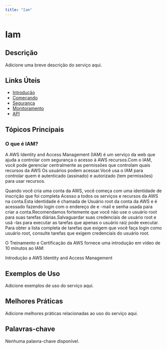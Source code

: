 ```yaml
---
title: "Iam"
---
```


# Iam

## Descrição

Adicione uma breve descrição do serviço aqui.

## Links Úteis

- [Introdução](https://docs.aws.amazon.com/IAM/latest/UserGuide/introduction.html)
- [Começando](https://docs.aws.amazon.com/IAM/latest/UserGuide/getting-started.html)
- [Segurança](https://docs.aws.amazon.com/IAM/latest/UserGuide/security.html)
- [Monitoramento](https://docs.aws.amazon.com/IAM/latest/UserGuide/monitoring.html)
- [API](https://docs.aws.amazon.com/IAM/latest/UserGuide/api.html)

## Tópicos Principais

### O que é IAM?

A AWS Identity and Access Management (IAM) é um serviço da web que ajuda a controlar com segurança o acesso à AWS
recursos.Com o IAM, você pode gerenciar centralmente as permissões que controlam quais recursos da AWS
Os usuários podem acessar.Você usa o IAM para controlar quem é autenticado (assinado) e autorizado (tem
permissões) para usar recursos.

Quando você cria uma conta da AWS, você começa com uma identidade de inscrição que foi completa
Acesso a todos os serviços e recursos da AWS na conta.Esta identidade é chamada de
Usuário root da conta da AWS e é acessado fazendo login com o endereço de e -mail
e senha usada para criar a conta.Recomendamos fortemente que você não use
o usuário root para suas tarefas diárias.Salvaguardar suas credenciais de usuário root e usá -las para executar
as tarefas que apenas o usuário raiz pode executar.
Para obter a lista completa de tarefas que exigem que você faça login como usuário root, consulte tarefas que exigem credenciais do usuário root.

O Treinamento e Certificação da AWS fornece uma introdução em vídeo de 10 minutos ao IAM:

Introdução a
AWS Identity and Access Management

## Exemplos de Uso

Adicione exemplos de uso do serviço aqui.

## Melhores Práticas

Adicione melhores práticas relacionadas ao uso do serviço aqui.

## Palavras-chave

Nenhuma palavra-chave disponível.
